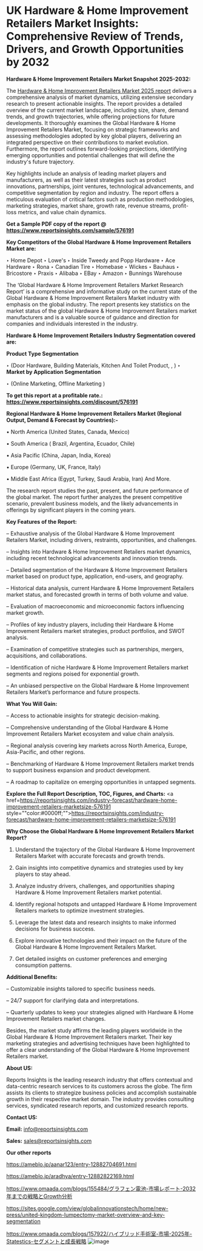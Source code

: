 # UK Hardware & Home Improvement Retailers Market Insights: Comprehensive Review of Trends, Drivers, and Growth Opportunities by 2032

<strong>Hardware & Home Improvement Retailers Market Snapshot 2025-2032:</strong>

The <a href=https://www.reportsinsights.com/sample/576191>Hardware & Home Improvement Retailers Market 2025 report</a> delivers a comprehensive analysis of market dynamics, utilizing extensive secondary research to present actionable insights. The report provides a detailed overview of the current market landscape, including size, share, demand trends, and growth trajectories, while offering projections for future developments. It thoroughly examines the Global Hardware & Home Improvement Retailers Market, focusing on strategic frameworks and assessing methodologies adopted by key global players, delivering an integrated perspective on their contributions to market evolution. Furthermore, the report outlines forward-looking projections, identifying emerging opportunities and potential challenges that will define the industry's future trajectory.

Key highlights include an analysis of leading market players and manufacturers, as well as their latest strategies such as product innovations, partnerships, joint ventures, technological advancements, and competitive segmentation by region and industry. The report offers a meticulous evaluation of critical factors such as production methodologies, marketing strategies, market share, growth rate, revenue streams, profit-loss metrics, and value chain dynamics.

<strong>Get a Sample PDF copy of the report @ <a href=https://www.reportsinsights.com/sample/576191 style=color:#0000ff;>https://www.reportsinsights.com/sample/576191</a></strong>

<strong>Key Competitors of the Global Hardware & Home Improvement Retailers Market are:</strong>

‣ Home Depot 
‣ Lowe's 
‣ Inside Tweedy and Popp Hardware 
‣ Ace Hardware 
‣ Rona 
‣ Canadian Tire 
‣ Homebase 
‣ Wickes 
‣ Bauhaus 
‣ Bricostore 
‣ Praxis 
‣ Alibaba 
‣ EBay 
‣ Amazon 
‣ Bunnings Warehouse

The ‘Global Hardware & Home Improvement Retailers Market Research Report’ is a comprehensive and informative study on the current state of the Global Hardware & Home Improvement Retailers Market industry with emphasis on the global industry. The report presents key statistics on the market status of the global Hardware & Home Improvement Retailers market manufacturers and is a valuable source of guidance and direction for companies and individuals interested in the industry.

<strong>Hardware & Home Improvement Retailers Industry Segmentation covered are:</strong>

<strong>Product Type Segmentation</strong>

‣ (Door Hardware, Building Materials, Kitchen And Toilet Product, , )
‣ 
<strong>Market by Application Segmentation</strong>

‣ (Online Marketing, Offline Marketing )

<strong>To get this report at a profitable rate.: <a href=https://www.reportsinsights.com/discount/576191 style=color:#0000ff;>https://www.reportsinsights.com/discount/576191</a></strong>

<strong>Regional Hardware & Home Improvement Retailers Market (Regional Output, Demand &amp; Forecast by Countries):-</strong>

• North America (United States, Canada, Mexico)

• South America ( Brazil, Argentina, Ecuador, Chile)

• Asia Pacific (China, Japan, India, Korea)

• Europe (Germany, UK, France, Italy)

• Middle East Africa (Egypt, Turkey, Saudi Arabia, Iran) And More.

The research report studies the past, present, and future performance of the global market. The report further analyzes the present competitive scenario, prevalent business models, and the likely advancements in offerings by significant players in the coming years.

<strong>Key Features of the Report:</strong>

– Exhaustive analysis of the Global Hardware & Home Improvement Retailers Market, including drivers, restraints, opportunities, and challenges.

– Insights into Hardware & Home Improvement Retailers market dynamics, including recent technological advancements and innovation trends.

– Detailed segmentation of the Hardware & Home Improvement Retailers market based on product type, application, end-users, and geography.

– Historical data analysis, current Hardware & Home Improvement Retailers market status, and forecasted growth in terms of both volume and value.

– Evaluation of macroeconomic and microeconomic factors influencing market growth.

– Profiles of key industry players, including their Hardware & Home Improvement Retailers market strategies, product portfolios, and SWOT analysis.

– Examination of competitive strategies such as partnerships, mergers, acquisitions, and collaborations.

– Identification of niche Hardware & Home Improvement Retailers market segments and regions poised for exponential growth.

– An unbiased perspective on the Global Hardware & Home Improvement Retailers Market’s performance and future prospects.

<strong>What You Will Gain:</strong>

– Access to actionable insights for strategic decision-making.

– Comprehensive understanding of the Global Hardware & Home Improvement Retailers Market ecosystem and value chain analysis.

– Regional analysis covering key markets across North America, Europe, Asia-Pacific, and other regions.

– Benchmarking of Hardware & Home Improvement Retailers market trends to support business expansion and product development.

– A roadmap to capitalize on emerging opportunities in untapped segments.

<strong>Explore the Full Report Description, TOC, Figures, and Charts:</strong>
<a href=https://reportsinsights.com/industry-forecast/hardware-home-improvement-retailers-marketsize-576191 style=""color:#0000ff;"">https://reportsinsights.com/industry-forecast/hardware-home-improvement-retailers-marketsize-576191</a>

<strong>Why Choose the Global Hardware & Home Improvement Retailers Market Report?</strong>

1. Understand the trajectory of the Global Hardware & Home Improvement Retailers Market with accurate forecasts and growth trends.

2. Gain insights into competitive dynamics and strategies used by key players to stay ahead.

3. Analyze industry drivers, challenges, and opportunities shaping Hardware & Home Improvement Retailers market potential.

4. Identify regional hotspots and untapped Hardware & Home Improvement Retailers markets to optimize investment strategies.

5. Leverage the latest data and research insights to make informed decisions for business success.

6. Explore innovative technologies and their impact on the future of the Global Hardware & Home Improvement Retailers Market.

7. Get detailed insights on customer preferences and emerging consumption patterns.

<strong>Additional Benefits:</strong>

– Customizable insights tailored to specific business needs.

– 24/7 support for clarifying data and interpretations.

– Quarterly updates to keep your strategies aligned with Hardware & Home Improvement Retailers market changes.

Besides, the market study affirms the leading players worldwide in the Global Hardware & Home Improvement Retailers market. Their key marketing strategies and advertising techniques have been highlighted to offer a clear understanding of the Global Hardware & Home Improvement Retailers market.

<strong><strong>About US</strong>:</strong>

Reports Insights is the leading research industry that offers contextual and data-centric research services to its customers across the globe. The firm assists its clients to strategize business policies and accomplish sustainable growth in their respective market domain. The industry provides consulting services, syndicated research reports, and customized research reports.

<strong>Contact US:</strong>

<p class=><b>Email:</b> <a href=mailto:info@reportsinsights.com>info@reportsinsights.com</a></p>
<p class=><b>Sales:</b> <a href=mailto:sales@reportsinsights.com>sales@reportsinsights.com</a></p>

<strong>Our other reports</strong>

<a href=https://ameblo.jp/aanar123/entry-12882704691.html>https://ameblo.jp/aanar123/entry-12882704691.html</a>

<a href=https://ameblo.jp/aradhya/entry-12882822169.html>https://ameblo.jp/aradhya/entry-12882822169.html</a>

<a href=https://www.omaada.com/blogs/155484/グラフェン電池-市場レポート-2032年までの戦略とGrowth分析>https://www.omaada.com/blogs/155484/グラフェン電池-市場レポート-2032年までの戦略とGrowth分析</a>

<a href=https://sites.google.com/view/globalinnovationstech/home/new-press/united-kingdom-lumpectomy-market-overview-and-key-segmentation>https://sites.google.com/view/globalinnovationstech/home/new-press/united-kingdom-lumpectomy-market-overview-and-key-segmentation</a>

<a href=https://www.omaada.com/blogs/157922/ハイブリッド手術室-市場-2025年-Statestics-セグメントと成長戦略>https://www.omaada.com/blogs/157922/ハイブリッド手術室-市場-2025年-Statestics-セグメントと成長戦略</a>
![image](https://github.com/user-attachments/assets/4bb70e20-4541-4d3a-9e4b-28b1b4bcdcc5)
